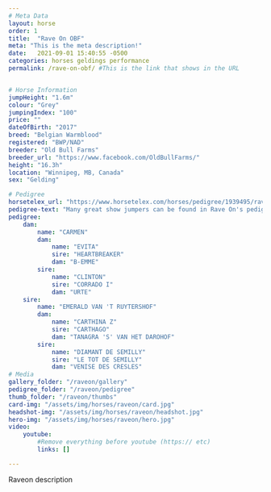 ```yaml
---
# Meta Data
layout: horse
order: 1
title:  "Rave On OBF"
meta: "This is the meta description!"
date:   2021-09-01 15:40:55 -0500
categories: horses geldings performance
permalink: /rave-on-obf/ #This is the link that shows in the URL


# Horse Information
jumpHeight: "1.6m"
colour: "Grey"
jumpingIndex: "100"
price: ""
dateOfBirth: "2017"
breed: "Belgian Warmblood"
registered: "BWP/NAD"
breeder: "Old Bull Farms"
breeder_url: "https://www.facebook.com/OldBullFarms/"
height: "16.3h"
location: "Winnipeg, MB, Canada"
sex: "Gelding"

# Pedigree
horsetelex_url: "https://www.horsetelex.com/horses/pedigree/1939495/rave-on"
pedigree-text: "Many great show jumpers can be found in Rave On's pedigree including:"
pedigree:
    dam: 
        name: "CARMEN"
        dam:
            name: "EVITA"
            sire: "HEARTBREAKER"
            dam: "B-EMME"
        sire: 
            name: "CLINTON"
            sire: "CORRADO I"
            dam: "URTE"
    sire: 
        name: "EMERALD VAN 'T RUYTERSHOF"
        dam: 
            name: "CARTHINA Z"
            sire: "CARTHAGO"
            dam: "TANAGRA 'S' VAN HET DAROHOF"
        sire:
            name: "DIAMANT DE SEMILLY"
            sire: "LE TOT DE SEMILLY"
            dam: "VENISE DES CRESLES"
# Media
gallery_folder: "/raveon/gallery"
pedigree_folder: "/raveon/pedigree"
thumb_folder: "/raveon/thumbs"
card-img: "/assets/img/horses/raveon/card.jpg"
headshot-img: "/assets/img/horses/raveon/headshot.jpg"
hero-img: "/assets/img/horses/raveon/hero.jpg"
video:
    youtube:
        #Remove everything before youtube (https:// etc)
        links: [] 

---
```

Raveon description
